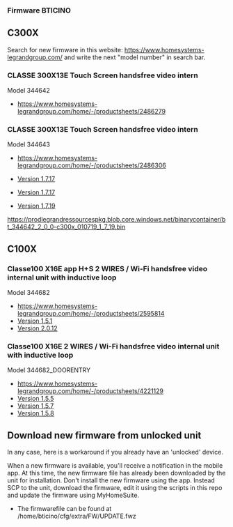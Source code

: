 ### Firmware BTICINO

## C300X

Search for new firmware in this website: https://www.homesystems-legrandgroup.com/ and write the next "model number" in search bar.

### CLASSE 300X13E Touch Screen handsfree video intern
Model 344642
 - https://www.homesystems-legrandgroup.com/home/-/productsheets/2486279

### CLASSE 300X13E Touch Screen handsfree video intern
Model 344643
 - https://www.homesystems-legrandgroup.com/home/-/productsheets/2486306

- [Version 1.7.17](https://www.homesystems-legrandgroup.com/MatrixENG/liferay/bt_mxLiferayCheckout.jsp?fileFormat=generic&fileName=C300X_010717.fwz&fileId=58107.23188.15908.12349)

- [Version 1.7.17](https://prodlegrandressourcespkg.blob.core.windows.net/packagecontainer/package_343bb0abacf05a27c6c146848e85d1de2425700e_h.tar.gz)

- [Version 1.7.19](https://prodlegrandressourcespkg.blob.core.windows.net/binarycontainer/bt_344642_3_0_0-c300x_010719_1_7_19.bin)

https://prodlegrandressourcespkg.blob.core.windows.net/binarycontainer/bt_344642_2_0_0-c300x_010719_1_7_19.bin

## C100X

### Classe100 X16E app H+S 2 WIRES / Wi-Fi handsfree video internal unit with inductive loop
Model 344682
- https://www.homesystems-legrandgroup.com/home/-/productsheets/2595814
- [Version 1.5.1](https://www.homesystems-legrandgroup.com/MatrixENG/liferay/bt_mxLiferayCheckout.jsp?fileFormat=generic&fileName=C100X_010501.fwz&fileId=58107.23188.46381.34528)
- [Version 2.0.12](https://www.homesystems-legrandgroup.com/MatrixENG/liferay/bt_mxLiferayCheckout.jsp?fileFormat=generic&fileName=C100XR_020012.fwz&fileId=58107.23188.36439.38772)

### Classe100 X16E 2 WIRES / Wi-Fi handsfree video internal unit with inductive loop
Model 344682_DOORENTRY
- https://www.homesystems-legrandgroup.com/home/-/productsheets/4221129
- [Version 1.5.5](https://www.homesystems-legrandgroup.com/MatrixENG/liferay/bt_mxLiferayCheckout.jsp?fileFormat=generic&fileName=C100X_010505.fwz&fileId=58107.23188.62332.48840)
- [Version 1.5.7](https://www.homesystems-legrandgroup.com/MatrixENG/liferay/bt_mxLiferayCheckout.jsp?fileFormat=generic&fileName=C100X_010507.fwz&fileId=58107.23188.5954.54078)
- [Version 1.5.8](https://www.homesystems-legrandgroup.com/MatrixENG/liferay/bt_mxLiferayCheckout.jsp?fileFormat=generic&fileName=C100X_010508.fwz&fileId=58107.23188.17611.32784)


## Download new firmware from unlocked unit

In any case, here is a workaround if you already have an 'unlocked' device.

When a new firmware is available, you'll receive a notification in the mobile app.
At this time, the new firmware file has already been downloaded by the unit for installation.
Don't install the new firmware using the app. Instead SCP to the unit, download the firmware, edit it using the scripts in this repo and update the firmware using MyHomeSuite.

- The firmwarefile can be found at /home/bticino/cfg/extra/FW/UPDATE.fwz
